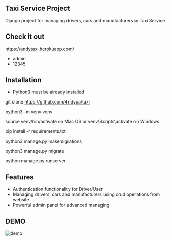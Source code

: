 ## Taxi Service Project

Django project for managing drivers, cars and manufacturers in Taxi Service

## Check it out

https://andytaxi.herokuapp.com/

- admin
- 12345

## Installation

- Python3 must be already installed

git clone https://github.com/4ndyua/taxi

python3 -m venv venv

source venv/bin/activate on Mac OS or venv\Scripts\activate on Windows

pip install -r requirements.txt

python3 manage.py makemigrations

python3 manage.py migrate

python manage.py runserver

## Features

- Authentication functionality for Driver/User
- Managing drivers, cars and manufacturers using crud operations from website
- Powerful admin panel for advanced managing

## DEMO

![demo](https://i.ibb.co/QjmBvH1/Screenshot.png)